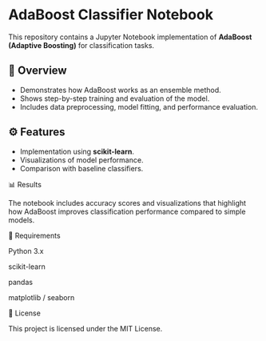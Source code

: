 # AdaBoost Classifier Notebook  

This repository contains a Jupyter Notebook implementation of **AdaBoost (Adaptive Boosting)** for classification tasks.  

## 📌 Overview  
- Demonstrates how AdaBoost works as an ensemble method.  
- Shows step-by-step training and evaluation of the model.  
- Includes data preprocessing, model fitting, and performance evaluation.  

## ⚙️ Features  
- Implementation using **scikit-learn**.  
- Visualizations of model performance.  
- Comparison with baseline classifiers.  

📊 Results

The notebook includes accuracy scores and visualizations that highlight how AdaBoost improves classification performance compared to simple models.

🧰 Requirements

Python 3.x

scikit-learn

pandas

matplotlib / seaborn

📜 License

This project is licensed under the MIT License.
